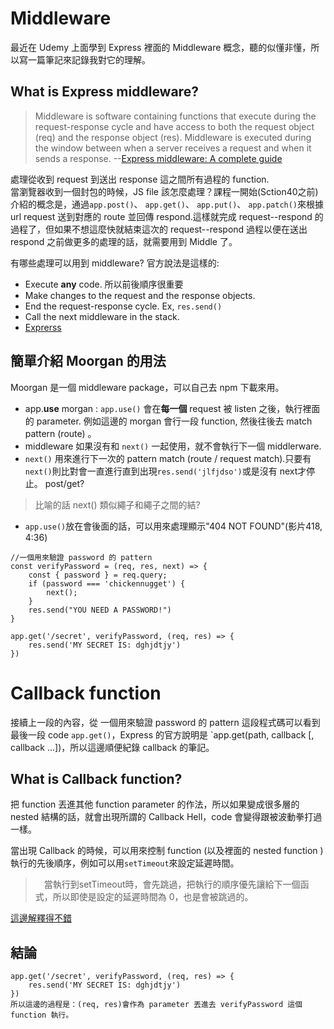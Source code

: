 # Middleware
最近在 Udemy 上面學到 Express 裡面的 Middleware 概念，聽的似懂非懂，所以寫一篇筆記來記錄我對它的理解。

## What is Express middleware?
> Middleware is software containing functions that execute during the request-response cycle and have access to both the request object (req) and the response object (res). Middleware is executed during the window between when a server receives a request and when it sends a response.
--[Express middleware: A complete guide](https://blog.logrocket.com/express-middleware-a-complete-guide/#what-is-express-middleware)

處理從收到 request 到送出 response 這之間所有過程的 function.  
當瀏覽器收到一個封包的時候，JS file 該怎麼處理？課程一開始(Sction40之前)介紹的概念是，通過`app.post()`、 `app.get()`、 `app.put()`、 `app.patch()`來根據url request 送到對應的 route 並回傳 respond.這樣就完成 request--respond 的過程了，但如果不想這麼快就結束這次的 request--respond 過程以便在送出 respond 之前做更多的處理的話，就需要用到 Middle 了。

有哪些處理可以用到 middleware?
官方說法是這樣的:

* Execute **any** code. 所以前後順序很重要
* Make changes to the request and the response objects.
* End the request-response cycle. Ex, `res.send()`
* Call the next middleware in the stack.
* [Exprerss]([https://expressjs.com/en/guide/writing-middleware.html)

## 簡單介紹 Moorgan 的用法
Moorgan 是一個 middleware package，可以自己去 npm 下載來用。

* app.**use** morgan : `app.use()` 會在**每一個** request 被 listen 之後，執行裡面的 parameter. 例如這邊的 morgan 會行一段 function, 然後往後去 match pattern (route) 。
* middleware 如果沒有和 `next()` 一起使用，就不會執行下一個 middlerware.
* `next()` 用來進行下一次的 pattern match (route / request match).只要有 `next()`則比對會一直進行直到出現`res.send('jlfjdso')`或是沒有 next才停止。 post/get?
> 比喻的話 next() 類似繩子和繩子之間的結?
* `app.use()`放在會後面的話，可以用來處理顯示"404 NOT FOUND"(影片418, 4:36)

```
//一個用來驗證 password 的 pattern
const verifyPassword = (req, res, next) => {
    const { password } = req.query;
    if (password === 'chickennugget') {
        next();
    }
    res.send("YOU NEED A PASSWORD!")
}

app.get('/secret', verifyPassword, (req, res) => {
    res.send('MY SECRET IS: dghjdtjy')
})
```

# Callback function
接續上一段的內容，從 一個用來驗證 password 的 pattern 這段程式碼可以看到最後一段 code `app.get()`，Express 的官方說明是 `app.get(path, callback [, callback ...])，所以這邊順便紀錄 callback 的筆記。

## What is Callback function?
把 function 丟進其他 function parameter 的作法，所以如果變成很多層的 nested 結構的話，就會出現所謂的 Callback Hell，code 會變得跟被波動拳打過一樣。

當出現 Callback 的時候，可以用來控制 function (以及裡面的 nested function )執行的先後順序，例如可以用`setTimeout`來設定延遲時間。
>　當執行到setTimeout時，會先跳過，把執行的順序優先讓給下一個函式，所以即使是設定的延遲時間為 0，也是會被跳過的。

[這邊解釋得不錯](https://medium.com/appxtech/%E4%BB%80%E9%BA%BC%E6%98%AFcallback%E5%87%BD%E5%BC%8F-callback-function-3a0a972d5f82)


## 結論
```
app.get('/secret', verifyPassword, (req, res) => {
    res.send('MY SECRET IS: dghjdtjy')
})
所以這邊的過程是：(req, res)會作為 parameter 丟進去 verifyPassword 這個 function 執行。

```
